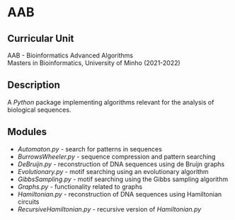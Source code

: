 # AAB

## Curricular Unit
AAB - Bioinformatics Advanced Algorithms<br>
Masters in Bioinformatics, University of Minho (2021-2022)

## Description
A _Python_ package implementing algorithms relevant for the analysis of biological
sequences.

## Modules
- _Automaton.py_ - search for patterns in sequences
- _BurrowsWheeler.py_ - sequence compression and pattern searching
- _DeBruijn.py_ - reconstruction of DNA sequences using de Bruijn graphs
- _Evolutionary.py_ - motif searching using an evolutionary algorithm
- _GibbsSampling.py_ - motif searching using the Gibbs sampling algorithm
- _Graphs.py_ - functionality related to graphs
- _Hamiltonian.py_ - reconstruction of DNA sequences using Hamiltonian circuits
- _RecursiveHamiltonian.py_ - recursive version of _Hamiltonian.py_
